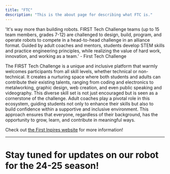 ```yaml
---
title: "FTC"
description: "This is the about page for describing what FTC is."
---
```


'It's way more than building robots. FIRST Tech Challenge teams (up to 15 team members, grades 7-12) are challenged to design, build, program, and operate robots to compete in a head-to-head challenge in an alliance format. Guided by adult coaches and mentors, students develop STEM skills and practice engineering principles, while realizing the value of hard work, innovation, and working as a team.' - First Tech Challenge

The FIRST Tech Challenge is a unique and inclusive platform that warmly welcomes participants from all skill levels, whether technical or non-technical. It creates a nurturing space where both students and adults can contribute their existing talents, ranging from coding and electronics to metalworking, graphic design, web creation, and even public speaking and videography. This diverse skill set is not just encouraged but is seen as a cornerstone of the challenge. Adult coaches play a pivotal role in this ecosystem, guiding students not only to enhance their skills but also to build confidence within a supportive and inclusive environment. This approach ensures that everyone, regardless of their background, has the opportunity to grow, learn, and contribute in meaningful ways.

Check out [the First Inpires website](https://www.firstinspires.org/robotics/ftc) for more information!

---

# Stay tuned for updates on our robot for the 24-25 season!
